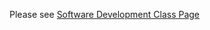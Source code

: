 Please see <a href="https://www.alexandercowan.com/software-development-class/" target="blank">Software Development Class Page</a>
